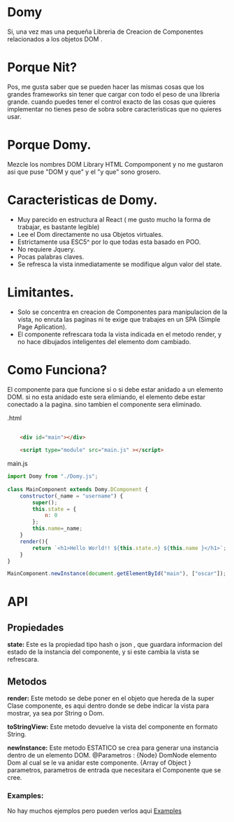 # Domy

Si, una vez mas una pequeña Libreria de Creacion de Componentes relacionados a los objetos DOM .




# Porque Nit?

Pos, me gusta saber que se pueden hacer las mismas cosas que los grandes frameworks sin tener que cargar con todo el peso de una libreria grande.
cuando puedes tener el control exacto de las cosas que quieres implementar no tienes peso de sobra sobre caracteristicas que no quieres usar.

# Porque Domy.

Mezcle los nombres DOM Library HTML Compomponent y no me gustaron asi que puse "DOM y que" y el "y que" sono grosero.


# Caracteristicas de Domy.

*  Muy parecido en estructura al React ( me gusto mucho la forma de trabajar, es bastante legible)
*  Lee el Dom directamente no usa Objetos virtuales.
*  Estrictamente usa ESC5^  por lo que todas esta basado en POO.
*  No requiere Jquery.
*  Pocas palabras claves.
*  Se refresca la vista inmediatamente se modifique algun valor del state.


# Limitantes.

 - Solo se concentra en creacion de Componentes para manipulacion de la vista, no enruta las paginas ni te exige que trabajes en un SPA (Simple Page Aplication).
 - El componente refrescara toda la vista indicada en el metodo render, y no hace dibujados inteligentes del elemento dom cambiado.
 
 
# Como Funciona?
El componente para que funcione si o si debe estar anidado a un elemento DOM. si no esta anidado este sera elimiando, el elemento debe estar conectado a la pagina. sino tambien el componente sera eliminado.


.html
```html 
	
	<div id="main"></div>	
	
	<script type="module" src="main.js" ></script>
``` 
main.js
```js
import Domy from "./Domy.js";
	
class MainComponent extends Domy.DComponent {
	constructor(_name = "username") {
		super();
		this.state = { 
			n: 0
		}; 
		this.name=_name;
	}	
	render(){ 
		return `<h1>Hello World!! ${this.state.n} ${this.name }</h1>`;
	}
}

MainComponent.newInstance(document.getElementById("main"), ["oscar"]); 

``` 



#  API

## Propiedades 

**state:**   Este es la propiedad tipo hash o json , que guardara informacion del estado de la instancia del componente, y si este cambia la vista se refrescara.
  
## Metodos
	
**render:**   Este metodo se debe poner en el objeto que hereda de la super Clase componente, es aqui dentro donde se debe indicar la vista para mostrar, ya sea por String o Dom.
			
**toStringView:**  Este metodo devuelve la vista del componente en formato String.

**newInstance:**   Este metodo ESTATICO se crea para generar una instancia dentro de un elemento DOM.
		@Parametros : 
						{Node} DomNode elemento Dom al cual se le va anidar este componente.
						{Array of Object } parametros, parametros de entrada que necesitara el Componente que se cree.
	
	

### Examples:
 No hay muchos ejemplos pero pueden verlos aqui
 [Examples](examples/README.md)
